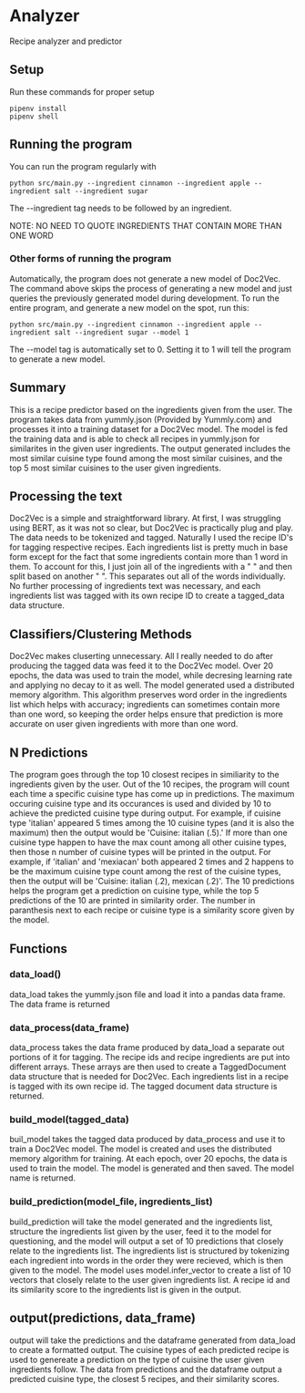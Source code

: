 # Analyzer

Recipe analyzer and predictor

## Setup

Run these commands for proper setup

```
pipenv install
pipenv shell
```

## Running the program

You can run the program regularly with

```
python src/main.py --ingredient cinnamon --ingredient apple --ingredient salt --ingredient sugar
```

The --ingredient tag needs to be followed by an ingredient.

NOTE: NO NEED TO QUOTE INGREDIENTS THAT CONTAIN MORE THAN ONE WORD

### Other forms of running the program

Automatically, the program does not generate a new model of Doc2Vec. The command above skips the process of generating a new model and just queries the previously generated model during development. To run the entire program, and generate a new model on the spot, run this:

```
python src/main.py --ingredient cinnamon --ingredient apple --ingredient salt --ingredient sugar --model 1
```

The --model tag is automatically set to 0. Setting it to 1 will tell the program to generate a new model.

## Summary

This is a recipe predictor based on the ingredients given from the user. The program takes data from yummly.json (Provided by Yummly.com) and processes it into a training dataset for a Doc2Vec model. The model is fed the training data and is able to check all recipes in yummly.json for similarites in the given user ingredients. The output generated includes the most similar cuisine type found among the most similar cuisines, and the top 5 most similar cuisines to the user given ingredients.

## Processing the text

Doc2Vec is a simple and straightforward library. At first, I was struggling using BERT, as it was not so clear, but Doc2Vec is practically plug and play. The data needs to be tokenized and tagged. Naturally I used the recipe ID's for tagging respective recipes. Each ingredients list is pretty much in base form except for the fact that some ingredients contain more than 1 word in them. To account for this, I just join all of the ingredients with a " " and then split based on another " ". This separates out all of the words individually. No further processing of ingredients text was necessary, and each ingredients list was tagged with its own recipe ID to create a tagged_data data structure.

## Classifiers/Clustering Methods

Doc2Vec makes cluserting unnecessary. All I really needed to do after producing the tagged data was feed it to the Doc2Vec model. Over 20 epochs, the data was used to train the model, while decresing learning rate and applying no decay to it as well. The model generated used a distributed memory algorithm. This algorithm preserves word order in the ingredients list which helps with accuracy; ingredients can sometimes contain more than one word, so keeping the order helps ensure that prediction is more accurate on user given ingredients with more than one word.

## N Predictions

The program goes through the top 10 closest recipes in similiarity to the ingredients given by the user. Out of the 10 recipes, the program will count each time a specific cuisine type has come up in predictions. The maximum occuring cuisine type and its occurances is used and divided by 10 to achieve the predicted cuisine type during output. For example, if cuisine type 'italian' appeared 5 times among the 10 cuisine types (and it is also the maximum) then the output would be 'Cuisine: italian (.5).' If more than one cuisine type happen to have the max count among all other cuisine types, then those n number of cuisine types will be printed in the output. For example, if 'italian' and 'mexiacan' both appeared 2 times and 2 happens to be the maximum cuisine type count among the rest of the cuisine types, then the output will be 'Cuisine: italian (.2), mexican (.2)'. The 10 predictions helps the program get a prediction on cuisine type, while the top 5 predictions of the 10 are printed in similarity order. The number in paranthesis next to each recipe or cuisine type is a similarity score given by the model.

## Functions

### data_load()

data_load takes the yummly.json file and load it into a pandas data frame. The data frame is returned

### data_process(data_frame)

data_process takes the data frame produced by data_load a separate out portions of it for tagging. The recipe ids and recipe ingredients are put into different arrays. These arrays are then used to create a TaggedDocument data structure that is needed for Doc2Vec. Each ingredients list in a recipe is tagged with its own recipe id. The tagged document data structure is returned.

### build_model(tagged_data)

buil_model takes the tagged data produced by data_process and use it to train a Doc2Vec model. The model is created and uses the distributed memory algorithm for training. At each epoch, over 20 epochs, the data is used to train the model. The model is generated and then saved. The model name is returned.

### build_prediction(model_file, ingredients_list)

build_prediction will take the model generated and the ingredients list, structure the ingredients list given by the user, feed it to the model for questioning, and the model will output a set of 10 predictions that closely relate to the ingredients list. The ingredients list is structured by tokenizing each ingredient into words in the order they were recieved, which is then given to the model. The model uses model.infer_vector to create a list of 10 vectors that closely relate to the user given ingredients list. A recipe id and its similarity score to the ingredients list is given in the output.

## output(predictions, data_frame)

output will take the predictions and the dataframe generated from data_load to create a formatted output. The cuisine types of each predicted recipe is used to genereate a prediction on the type of cuisine the user given ingredients follow. The data from predictions and the dataframe output a predicted cuisine type, the closest 5 recipes, and their similarity scores.
